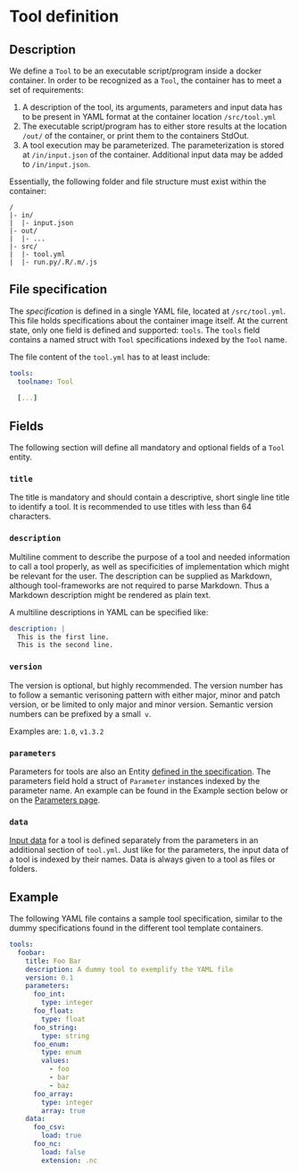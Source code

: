 # Tool definition

## Description

We define a `Tool` to be an executable script/program inside a docker container. In order to be recognized as a `Tool`, the container has to meet a set of requirements:

1. A description of the tool, its arguments, parameters and input data has to be present in YAML format at the container location `/src/tool.yml`
2. The executable script/program has to either store results at the location `/out/` of the container, or print them to the containers StdOut.
3. A tool execution may be parameterized. The parameterization is stored at `/in/input.json` of the container. Additional input data may be added to `/in/input.json`.

Essentially, the following folder and file structure must exist within the container:

```
/
|- in/
|  |- input.json
|- out/
|  |- ...
|- src/
|  |- tool.yml
|  |- run.py/.R/.m/.js
```

## File specification

The *specification* is defined in a single YAML file, located at `/src/tool.yml`. This file holds specifications about the container image itself. 
At the current state, only one field is defined and supported: `tools`.
The `tools` field contains a named struct with `Tool` specifications indexed by the `Tool` name.

The file content of the `tool.yml` has to at least include:

```yaml
tools:
  toolname: Tool 
 
  [...] 
```


## Fields

The following section will define all mandatory and optional fields of a `Tool` entity.

### `title`

The title is mandatory and should contain a descriptive, short single line title to identify a tool. 
It is recommended to use titles with less than 64 characters.

### `description`

Multiline comment to describe the purpose of a tool and needed information to call a tool properly,
as well as specificities of implementation which might be relevant for the user.
The description can be supplied as Markdown, although tool-frameworks are not required to parse 
Markdown. Thus a Markdown description might be rendered as plain text.

A multiline descriptions in YAML can be specified like:

```yaml
description: | 
  This is the first line.
  This is the second line.
```

### `version`

The version is optional, but highly recommended.
The version number has to follow a semantic verisoning pattern with either major, minor and patch version,
or be limited to only major and minor version.
Semantic version numbers can be prefixed by a small` v`.

Examples are: `1.0`, `v1.3.2`

### `parameters`

Parameters for tools are also an Entity [defined in the specification](parameter.md). 
The parameters field hold a struct of `Parameter` instances indexed by the parameter name.
An example can be found in the Example section below or on the [Parameters page](./input.md#parameters-file-specification).

### `data`

[Input data](./input.md#data-file-specification) for a tool is defined separately from the 
parameters in an additional section of `tool.yml`.
Just like for the parameters, the input data of a tool is indexed by their names.
Data is always given to a tool as files or folders.

## Example

The following YAML file contains a sample tool specification, similar to the dummy specifications found in the different tool template containers.

```yaml
tools:
  foobar:
    title: Foo Bar
    description: A dummy tool to exemplify the YAML file
    version: 0.1
    parameters:
      foo_int: 
        type: integer
      foo_float:
        type: float
      foo_string:
        type: string
      foo_enum:
        type: enum
        values:
          - foo
          - bar
          - baz
      foo_array:
        type: integer
        array: true
    data:
      foo_csv:
        load: true
      foo_nc:
        load: false
        extension: .nc
```
